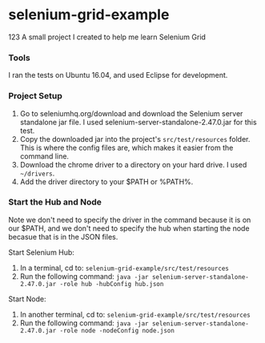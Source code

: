 # selenium-grid-example
123
A small project I created to help me learn Selenium Grid

### Tools
I ran the tests on Ubuntu 16.04, and used Eclipse for development.

### Project Setup
1. Go to seleniumhq.org/download and download the Selenium server standalone jar file.  I used selenium-server-standalone-2.47.0.jar for this test.
2. Copy the downloaded jar into the project's `src/test/resources` folder. This is where the config files are, which makes it easier from the command line.
3. Download the chrome driver to a directory on your hard drive. I used `~/drivers`.
4. Add the driver directory to your $PATH or %PATH%.

### Start the Hub and Node
Note we don't need to specify the driver in the command because it is on our $PATH, and we don't need to specify the hub when starting the node becasue that is in the JSON files.

Start Selenium Hub:

1. In a terminal, cd to:
        `selenium-grid-example/src/test/resources`
2. Run the following command:
        `java -jar selenium-server-standalone-2.47.0.jar -role hub -hubConfig hub.json`

Start Node:

1. In another terminal, cd to: `selenium-grid-example/src/test/resources`
2. Run the following command: `java -jar selenium-server-standalone-2.47.0.jar -role node -nodeConfig node.json`
